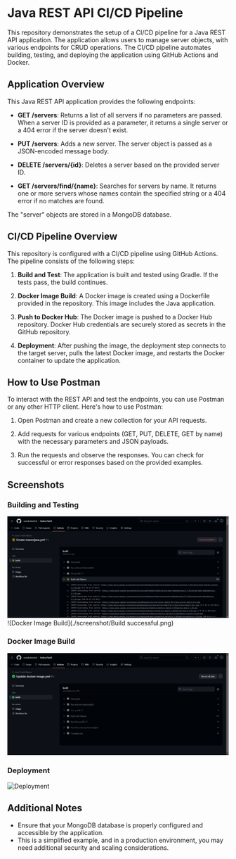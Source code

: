 # Java REST API CI/CD Pipeline

This repository demonstrates the setup of a CI/CD pipeline for a Java REST API application. The application allows users to manage server objects, with various endpoints for CRUD operations. The CI/CD pipeline automates building, testing, and deploying the application using GitHub Actions and Docker.

## Application Overview

This Java REST API application provides the following endpoints:

- **GET /servers**: Returns a list of all servers if no parameters are passed. When a server ID is provided as a parameter, it returns a single server or a 404 error if the server doesn't exist.

- **PUT /servers**: Adds a new server. The server object is passed as a JSON-encoded message body.

- **DELETE /servers/{id}**: Deletes a server based on the provided server ID.

- **GET /servers/find/{name}**: Searches for servers by name. It returns one or more servers whose names contain the specified string or a 404 error if no matches are found.

The "server" objects are stored in a MongoDB database.

## CI/CD Pipeline Overview

This repository is configured with a CI/CD pipeline using GitHub Actions. The pipeline consists of the following steps:

1. **Build and Test**: The application is built and tested using Gradle. If the tests pass, the build continues.

2. **Docker Image Build**: A Docker image is created using a Dockerfile provided in the repository. This image includes the Java application.

3. **Push to Docker Hub**: The Docker image is pushed to a Docker Hub repository. Docker Hub credentials are securely stored as secrets in the GitHub repository.

4. **Deployment**: After pushing the image, the deployment step connects to the target server, pulls the latest Docker image, and restarts the Docker container to update the application.

## How to Use Postman

To interact with the REST API and test the endpoints, you can use Postman or any other HTTP client. Here's how to use Postman:

1. Open Postman and create a new collection for your API requests.

2. Add requests for various endpoints (GET, PUT, DELETE, GET by name) with the necessary parameters and JSON payloads.

3. Run the requests and observe the responses. You can check for successful or error responses based on the provided examples.

## Screenshots

### Building and Testing
![Building and Testing](./screenshot/Building.png)
![Docker Image Build](./screenshot/Build successful.png)

### Docker Image Build
![Docker Image Build](./screenshot/DockerImagebuild.png)

### Deployment
![Deployment](./screenshots/Deploy)

## Additional Notes

- Ensure that your MongoDB database is properly configured and accessible by the application.
- This is a simplified example, and in a production environment, you may need additional security and scaling considerations.

